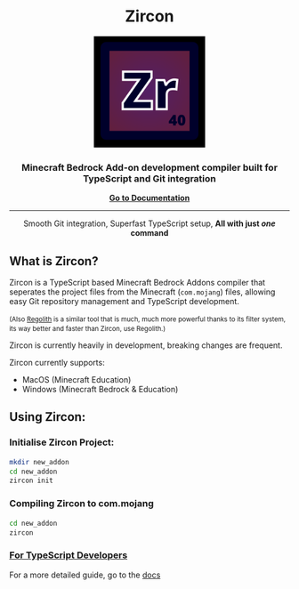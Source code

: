 <h1 align="center">Zircon</h1>
<p align="center"><img src="icons/zirconiumIcon_500.svg" height="200"/></p>

<h3 align="center">Minecraft Bedrock Add-on development compiler built for TypeScript and Git integration </h3>

<p align="center"><a href="./docs/"><strong>Go to Documentation</strong></a></p>

---

<p align="center">Smooth Git integration, Superfast TypeScript setup, <strong>All with just <i>one</i> command</strong></p>

## What is Zircon?
Zircon is a TypeScript based Minecraft Bedrock Addons compiler that seperates the project files from the Minecraft (`com.mojang`) files, allowing easy Git repository management and TypeScript development.

<small>(Also [Regolith](https://github.com/Bedrock-OSS/Regolith) is a similar tool that is much, much more powerful thanks to its filter system, its way better and faster than Zircon, use Regolith.)</small>

Zircon is currently heavily in development, breaking changes are frequent.

Zircon currently supports:
- MacOS (Minecraft Education)
- Windows (Minecraft Bedrock & Education)

## Using Zircon:

### Initialise Zircon Project:
```sh
mkdir new_addon
cd new_addon
zircon init
```

### Compiling Zircon to com.mojang
```sh
cd new_addon
zircon
```

### [For TypeScript Developers](./docs/typescript.md)

For a more detailed guide, go to the [docs](./docs)